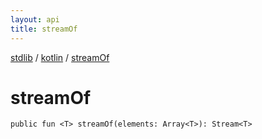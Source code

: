 ```yaml
---
layout: api
title: streamOf
---
```

[stdlib](../index.md) / [kotlin](index.md) / [streamOf](streamOf.md)

# streamOf

```
public fun <T> streamOf(elements: Array<T>): Stream<T>
```
